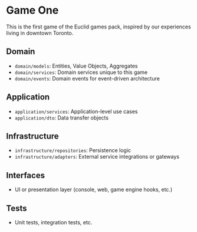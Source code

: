 # Game One

This is the first game of the Euclid games pack, inspired by our experiences living in downtown Toronto. 

## Domain

- `domain/models`: Entities, Value Objects, Aggregates
- `domain/services`: Domain services unique to this game
- `domain/events`: Domain events for event-driven architecture

## Application

- `application/services`: Application-level use cases
- `application/dto`: Data transfer objects

## Infrastructure

- `infrastructure/repositories`: Persistence logic
- `infrastructure/adapters`: External service integrations or gateways

## Interfaces

- UI or presentation layer (console, web, game engine hooks, etc.)

## Tests

- Unit tests, integration tests, etc.
